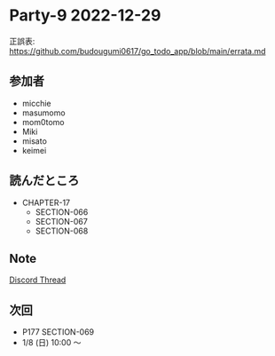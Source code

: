 # Party-9 2022-12-29
正誤表: https://github.com/budougumi0617/go_todo_app/blob/main/errata.md

## 参加者
- micchie
- masumomo
- mom0tomo
- Miki
- misato
- keimei

## 読んだところ
- CHAPTER-17
  - SECTION-066
  - SECTION-067
  - SECTION-068

## Note
[Discord Thread](https://discord.com/channels/689414179752247409/725156029033218080/1057816238191018034)

## 次回
- P177 SECTION-069
- 1/8 (日) 10:00 〜
